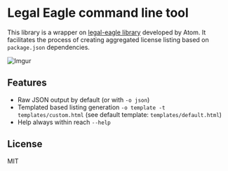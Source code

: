 # Legal Eagle command line tool

This library is a wrapper on [legal-eagle library](https://github.com/atom/legal-eagle) developed by Atom. It facilitates the process of creating aggregated license listing based on `package.json` dependencies.

![Imgur](http://i.imgur.com/sT9FgfW.png)

## Features 
* Raw JSON output by default (or with `-o json`)
* Templated based listing generation `-o template -t templates/custom.html` (see default template: `templates/default.html`)
* Help always within reach `--help`

## License
MIT